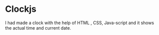# Clockjs
I had made a clock with the help of HTML , CSS, Java-script and it shows the actual time and current date.
